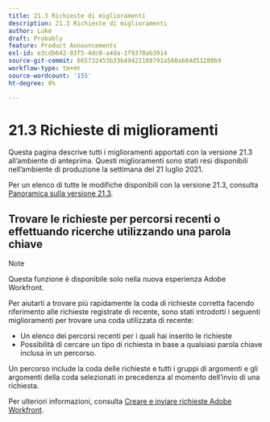 ```yaml
---
title: 21.3 Richieste di miglioramenti
description: 21.3 Richieste di miglioramenti
author: Luke
draft: Probably
feature: Product Announcements
exl-id: e3cdb642-83f5-4dc0-a4da-1f9378ab3914
source-git-commit: 665732453b33b49421108791a560ab84d51280b9
workflow-type: tm+mt
source-wordcount: '155'
ht-degree: 0%

---
```


# 21.3 Richieste di miglioramenti

Questa pagina descrive tutti i miglioramenti apportati con la versione 21.3 all’ambiente di anteprima. Questi miglioramenti sono stati resi disponibili nell’ambiente di produzione la settimana del 21 luglio 2021.

Per un elenco di tutte le modifiche disponibili con la versione 21.3, consulta [Panoramica sulla versione 21.3](../../../product-announcements/product-releases/21.3-release-activity/21-3-release-overview.md).

## Trovare le richieste per percorsi recenti o effettuando ricerche utilizzando una parola chiave

>[!NOTE]
>
>Questa funzione è disponibile solo nella nuova esperienza Adobe Workfront.

Per aiutarti a trovare più rapidamente la coda di richieste corretta facendo riferimento alle richieste registrate di recente, sono stati introdotti i seguenti miglioramenti per trovare una coda utilizzata di recente:

* Un elenco dei percorsi recenti per i quali hai inserito le richieste
* Possibilità di cercare un tipo di richiesta in base a qualsiasi parola chiave inclusa in un percorso.

Un percorso include la coda delle richieste e tutti i gruppi di argomenti e gli argomenti della coda selezionati in precedenza al momento dell’invio di una richiesta.

Per ulteriori informazioni, consulta [Creare e inviare richieste Adobe Workfront](/help/quicksilver/manage-work/requests/create-requests/create-submit-requests.md).

